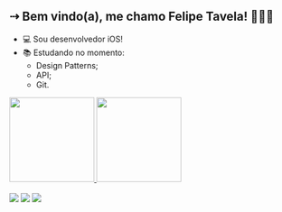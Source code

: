 ## ⇢ Bem vindo(a), me chamo Felipe Tavela! 🙋🏻‍♂️


  - 💻 Sou desenvolvedor iOS!
  - 📚 Estudando no momento:
    - Design Patterns;
    - API;
    - Git. 

<div align="left">
  <a href="https://github.com/felipetavela">
  <img height="150em" src="https://github-readme-stats.vercel.app/api?username=felipetavela&show_icons=true&theme=dracula&include_all_commits=true&count_private=true"/>
  <img height="150em" src="https://github-readme-stats.vercel.app/api/top-langs/?username=felipetavela&layout=compact&langs_count=7&theme=dracula"/>
</div>
  
  <div style="display: inline_block"><br>
<div> 
  <a href="https://www.linkedin.com/in/felipetavela" target="_blank"><img src="https://img.shields.io/badge/-LinkedIn-%230077B5?style=for-the-badge&logo=linkedin&logoColor=white" target="_blank"></a> 
  <a href = "mailto:felipe.tavela@hotmail.com"><img src="https://img.shields.io/badge/-Hotmail-%23333?style=for-the-badge&logo=hotmail.com&logoColor=white" target="_blank"></a>
    <a href="https://instagram.com/felipetavela" target="_blank"><img src="https://img.shields.io/badge/-Instagram-%23E4405F?style=for-the-badge&logo=instagram&logoColor=white" target="_blank"></a>
</div> 

